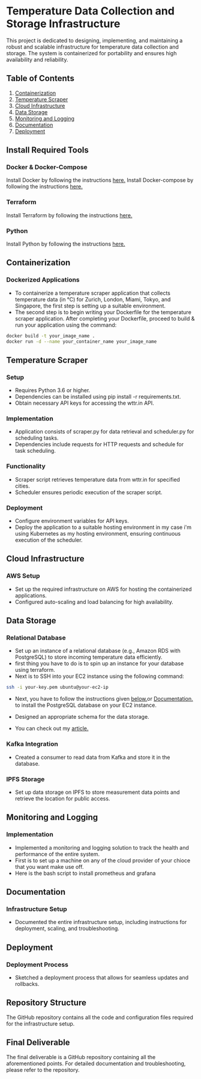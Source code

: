  # Temperature Data Collection and Storage Infrastructure
This project is dedicated to designing, implementing, and maintaining a robust and scalable infrastructure for temperature data collection and storage. The system is containerized for portability and ensures high availability and reliability.

## Table of Contents
1. [Containerization](#containerization)
2. [Temperature Scraper](#temperature-scraper)
3. [Cloud Infrastructure](#cloud-infrastructure)
4. [Data Storage](#data-storage)
5. [Monitoring and Logging](#monitoring-and-logging)
6. [Documentation](#documentation)
7. [Deployment](#deployment)

## Install Required Tools
### Docker & Docker-Compose
Install Docker by following the instructions <a href="https://docs.docker.com/engine/install/">here.</a>
Install Docker-compose by following the instructions <a href="https://docs.docker.com/compose/install/linux/">here.</a>
### Terraform
Install Terraform by following the instructions <a href="https://developer.hashicorp.com/terraform/install?product_intent=terraform">here.</a>
### Python
Install Python by following the instructions <a href="https://www.python.org/downloads/.">here.</a>



## Containerization

### Dockerized Applications
- To containerize  a temperature scraper application that collects temperature data (in °C) for Zurich,
London, Miami, Tokyo, and Singapore, the first step is setting up a suitable environment. 
- The second step is to begin writing your Dockerfile for the temperature scraper application. After completing your Dockerfile, proceed to build & run your application using the command:
```bash
docker build -t your_image_name .
docker run -d --name your_container_name your_image_name
```

## Temperature Scraper
### Setup
- Requires Python 3.6 or higher.
- Dependencies can be installed using pip install -r requirements.txt.
- Obtain necessary API keys for accessing the wttr.in API.
 
### Implementation
- Application consists of scraper.py for data retrieval and scheduler.py for scheduling tasks.
- Dependencies include requests for HTTP requests and schedule for task scheduling.
### Functionality
- Scraper script retrieves temperature data from wttr.in for specified cities.
- Scheduler ensures periodic execution of the scraper script.
### Deployment
- Configure environment variables for API keys.
- Deploy the application to a suitable hosting environment in my case i'm using Kubernetes as my hosting environment, ensuring continuous execution of the scheduler.
## Cloud Infrastructure


### AWS Setup
- Set up the required infrastructure on AWS for hosting the containerized applications.
- Configured auto-scaling and load balancing for high availability.

## Data Storage

### Relational Database
- Set up an instance of a relational database (e.g., Amazon RDS with PostgreSQL) to store incoming temperature data efficiently.
- first thing you have to do is to spin up an instance for your database using terraform. 
- Next is to SSH into your EC2 instance using the following command: 
 ```bash
ssh -i your-key.pem ubuntu@your-ec2-ip
```
- Next, you have to follow the instructions given <a href="https://www.postgresql.org/download/linux/ubuntu/.">below.</a>or <a href="https://emmanuelibok505.medium.com/setting-up-a-postgresql-database-and-designing-an-appropriate-schema-915474a1e842/.">Documentation.</a> to install the PostgreSQL database on your EC2 instance. 

- Designed an appropriate schema for the data storage.
- You can check out my <a href="https://emmanuelibok505.medium.com/setting-up-a-postgresql-database-and-designing-an-appropriate-schema-915474a1e842/.">article.</a>

### Kafka Integration
- Created a consumer to read data from Kafka and store it in the database.

### IPFS Storage
- Set up data storage on IPFS to store measurement data points and retrieve the location for public access.

## Monitoring and Logging

### Implementation
- Implemented a monitoring and logging solution to track the health and performance of the entire system.
- First is to set up a machine on any of the cloud provider of your chioce that you want make use off.
- Here is the bash script to install prometheus and grafana                                           

## Documentation

### Infrastructure Setup
- Documented the entire infrastructure setup, including instructions for deployment, scaling, and troubleshooting.

## Deployment

### Deployment Process
- Sketched a deployment process that allows for seamless updates and rollbacks.

## Repository Structure
The GitHub repository contains all the code and configuration files required for the infrastructure setup.

## Final Deliverable
The final deliverable is a GitHub repository containing all the aforementioned points. For detailed documentation and troubleshooting, please refer to the repository.

